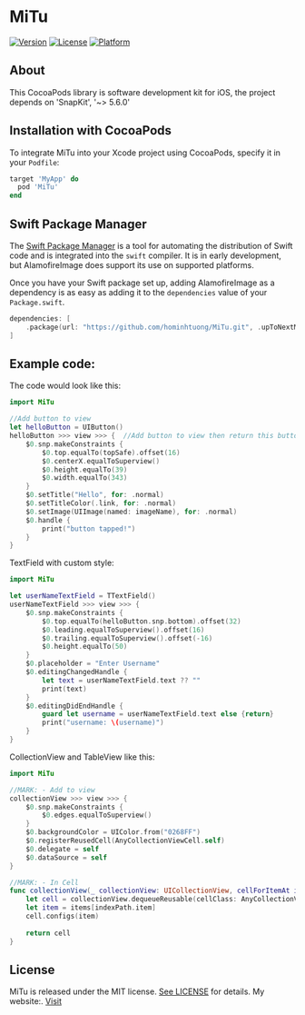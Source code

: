 # MiTu
[![Version](https://img.shields.io/cocoapods/v/MiTu.svg?style=flat)](https://cocoapods.org/pods/MiTu)
[![License](https://img.shields.io/cocoapods/l/MiTu.svg?style=flat)](https://cocoapods.org/pods/MiTu)
[![Platform](https://img.shields.io/cocoapods/p/MiTu.svg?style=flat)](https://cocoapods.org/pods/MiTu)

## About
This CocoaPods library is software development kit for iOS, the project depends on 'SnapKit', '~> 5.6.0' 


## Installation with CocoaPods
To integrate MiTu into your Xcode project using CocoaPods, specify it in your `Podfile`:

```ruby
target 'MyApp' do
  pod 'MiTu'
end
```

## Swift Package Manager

The [Swift Package Manager](https://swift.org/package-manager/) is a tool for automating the distribution of Swift code and is integrated into the `swift` compiler. It is in early development, but AlamofireImage does support its use on supported platforms.

Once you have your Swift package set up, adding AlamofireImage as a dependency is as easy as adding it to the `dependencies` value of your `Package.swift`.

```swift
dependencies: [
    .package(url: "https://github.com/hominhtuong/MiTu.git", .upToNextMajor(from: "1.0.3"))
]
```

## Example code:
The code would look like this:

```swift
import MiTu

//Add button to view
let helloButton = UIButton()
helloButton >>> view >>> {  //Add button to view then return this button in block
    $0.snp.makeConstraints {
        $0.top.equalTo(topSafe).offset(16)
        $0.centerX.equalToSuperview()
        $0.height.equalTo(39)
        $0.width.equalTo(343)
    }
    $0.setTitle("Hello", for: .normal)
    $0.setTitleColor(.link, for: .normal)
    $0.setImage(UIImage(named: imageName), for: .normal)
    $0.handle {
        print("button tapped!")
    }
}
```

TextField with custom style:

```swift
import MiTu

let userNameTextField = TTextField()
userNameTextField >>> view >>> {
    $0.snp.makeConstraints {
        $0.top.equalTo(helloButton.snp.bottom).offset(32)
        $0.leading.equalToSuperview().offset(16)
        $0.trailing.equalToSuperview().offset(-16)
        $0.height.equalTo(50)
    }
    $0.placeholder = "Enter Username"
    $0.editingChangedHandle {
        let text = userNameTextField.text ?? ""
        print(text)
    }
    $0.editingDidEndHandle {
        guard let username = userNameTextField.text else {return}
        print("username: \(username)")
    }
}

```

CollectionView and TableView like this:

```swift
import MiTu

//MARK: - Add to view 
collectionView >>> view >>> {
    $0.snp.makeConstraints {
        $0.edges.equalToSuperview()
    }
    $0.backgroundColor = UIColor.from("0268FF")
    $0.registerReusedCell(AnyCollectionViewCell.self)
    $0.delegate = self
    $0.dataSource = self
}

//MARK: - In Cell
func collectionView(_ collectionView: UICollectionView, cellForItemAt indexPath: IndexPath) -> UICollectionViewCell {
    let cell = collectionView.dequeueReusable(cellClass: AnyCollectionViewCell.self, indexPath: indexPath)
    let item = items[indexPath.item]
    cell.configs(item)
    
    return cell
}

```

## License

MiTu is released under the MIT license. [See LICENSE](https://github.com/hominhtuong/MiTu/blob/main/LICENSE) for details.
My website:. [Visit](https://hominhtuong.com/)
